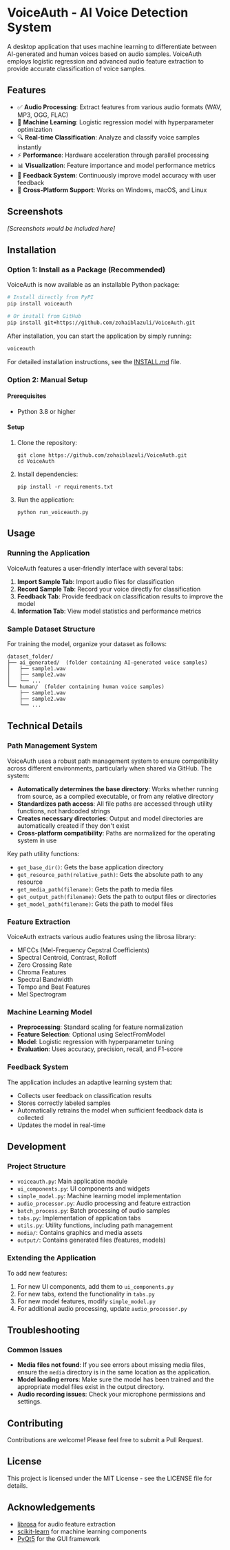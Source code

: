 # VoiceAuth - AI Voice Detection System

A desktop application that uses machine learning to differentiate between AI-generated and human voices based on audio samples. VoiceAuth employs logistic regression and advanced audio feature extraction to provide accurate classification of voice samples.

## Features

- ✅ **Audio Processing**: Extract features from various audio formats (WAV, MP3, OGG, FLAC)
- 🧠 **Machine Learning**: Logistic regression model with hyperparameter optimization
- 🔍 **Real-time Classification**: Analyze and classify voice samples instantly
- ⚡ **Performance**: Hardware acceleration through parallel processing
- 📊 **Visualization**: Feature importance and model performance metrics
- 🔄 **Feedback System**: Continuously improve model accuracy with user feedback
- 💾 **Cross-Platform Support**: Works on Windows, macOS, and Linux

## Screenshots

*[Screenshots would be included here]*

## Installation

### Option 1: Install as a Package (Recommended)

VoiceAuth is now available as an installable Python package:

```bash
# Install directly from PyPI
pip install voiceauth

# Or install from GitHub
pip install git+https://github.com/zohaiblazuli/VoiceAuth.git
```

After installation, you can start the application by simply running:

```bash
voiceauth
```

For detailed installation instructions, see the [INSTALL.md](../INSTALL.md) file.

### Option 2: Manual Setup

#### Prerequisites

- Python 3.8 or higher

#### Setup

1. Clone the repository:
   ```
   git clone https://github.com/zohaiblazuli/VoiceAuth.git
   cd VoiceAuth
   ```

2. Install dependencies:
   ```
   pip install -r requirements.txt
   ```

3. Run the application:
   ```
   python run_voiceauth.py
   ```

## Usage

### Running the Application

VoiceAuth features a user-friendly interface with several tabs:

1. **Import Sample Tab**: Import audio files for classification
2. **Record Sample Tab**: Record your voice directly for classification
3. **Feedback Tab**: Provide feedback on classification results to improve the model
4. **Information Tab**: View model statistics and performance metrics

### Sample Dataset Structure

For training the model, organize your dataset as follows:
```
dataset_folder/
├── ai_generated/  (folder containing AI-generated voice samples)
│   ├── sample1.wav
│   ├── sample2.wav
│   └── ...
└── human/  (folder containing human voice samples)
    ├── sample1.wav
    ├── sample2.wav
    └── ...
```

## Technical Details

### Path Management System

VoiceAuth uses a robust path management system to ensure compatibility across different environments, particularly when shared via GitHub. The system:

- **Automatically determines the base directory**: Works whether running from source, as a compiled executable, or from any relative directory
- **Standardizes path access**: All file paths are accessed through utility functions, not hardcoded strings
- **Creates necessary directories**: Output and model directories are automatically created if they don't exist
- **Cross-platform compatibility**: Paths are normalized for the operating system in use

Key path utility functions:

- `get_base_dir()`: Gets the base application directory
- `get_resource_path(relative_path)`: Gets the absolute path to any resource
- `get_media_path(filename)`: Gets the path to media files
- `get_output_path(filename)`: Gets the path to output files or directories
- `get_model_path(filename)`: Gets the path to model files

### Feature Extraction

VoiceAuth extracts various audio features using the librosa library:
- MFCCs (Mel-Frequency Cepstral Coefficients)
- Spectral Centroid, Contrast, Rolloff
- Zero Crossing Rate
- Chroma Features
- Spectral Bandwidth
- Tempo and Beat Features
- Mel Spectrogram

### Machine Learning Model

- **Preprocessing**: Standard scaling for feature normalization
- **Feature Selection**: Optional using SelectFromModel
- **Model**: Logistic regression with hyperparameter tuning
- **Evaluation**: Uses accuracy, precision, recall, and F1-score

### Feedback System

The application includes an adaptive learning system that:
- Collects user feedback on classification results
- Stores correctly labeled samples
- Automatically retrains the model when sufficient feedback data is collected
- Updates the model in real-time

## Development

### Project Structure

- `voiceauth.py`: Main application module
- `ui_components.py`: UI components and widgets
- `simple_model.py`: Machine learning model implementation
- `audio_processor.py`: Audio processing and feature extraction
- `batch_process.py`: Batch processing of audio samples
- `tabs.py`: Implementation of application tabs
- `utils.py`: Utility functions, including path management
- `media/`: Contains graphics and media assets
- `output/`: Contains generated files (features, models)

### Extending the Application

To add new features:

1. For new UI components, add them to `ui_components.py`
2. For new tabs, extend the functionality in `tabs.py`
3. For new model features, modify `simple_model.py`
4. For additional audio processing, update `audio_processor.py`

## Troubleshooting

### Common Issues

- **Media files not found**: If you see errors about missing media files, ensure the `media` directory is in the same location as the application.
- **Model loading errors**: Make sure the model has been trained and the appropriate model files exist in the output directory.
- **Audio recording issues**: Check your microphone permissions and settings.

## Contributing

Contributions are welcome! Please feel free to submit a Pull Request.

## License

This project is licensed under the MIT License - see the LICENSE file for details.

## Acknowledgements

- [librosa](https://librosa.org/) for audio feature extraction
- [scikit-learn](https://scikit-learn.org/) for machine learning components
- [PyQt5](https://www.riverbankcomputing.com/software/pyqt/) for the GUI framework 